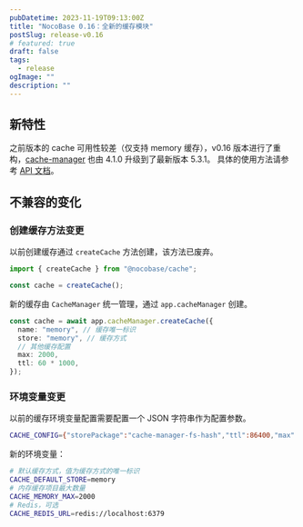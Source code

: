 ```yaml
---
pubDatetime: 2023-11-19T09:13:00Z
title: "NocoBase 0.16：全新的缓存模块"
postSlug: release-v0.16
# featured: true
draft: false
tags:
  - release
ogImage: ""
description: ""
---
```


## 新特性

之前版本的 cache 可用性较差（仅支持 memory 缓存），v0.16 版本进行了重构，[cache-manager]((https://github.com/node-cache-manager/node-cache-manager)) 也由 4.1.0 升级到了最新版本 5.3.1。 具体的使用方法请参考 [API 文档](https://docs-cn.nocobase.com/api/cache/cache-manager)。

## 不兼容的变化

### 创建缓存方法变更

以前创建缓存通过 `createCache` 方法创建，该方法已废弃。

```ts
import { createCache } from "@nocobase/cache";

const cache = createCache();
```

新的缓存由 `CacheManager` 统一管理，通过 `app.cacheManager` 创建。

```ts
const cache = await app.cacheManager.createCache({
  name: "memory", // 缓存唯一标识
  store: "memory", // 缓存方式
  // 其他缓存配置
  max: 2000,
  ttl: 60 * 1000,
});
```

### 环境变量变更

以前的缓存环境变量配置需要配置一个 JSON 字符串作为配置参数。

```bash
CACHE_CONFIG={"storePackage":"cache-manager-fs-hash","ttl":86400,"max":1000}
```

新的环境变量：

```bash
# 默认缓存方式，值为缓存方式的唯一标识
CACHE_DEFAULT_STORE=memory
# 内存缓存项目最大数量
CACHE_MEMORY_MAX=2000
# Redis，可选
CACHE_REDIS_URL=redis://localhost:6379
```
